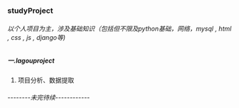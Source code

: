 ### studyProject
###### 以个人项目为主，涉及基础知识（包括但不限及python基础，网络，mysql , html , css , js , django等)

##### 一.lagouproject
  1. 项目分析、数据提取

###### --------未完待续------------
